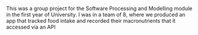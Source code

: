 This was a group project for the Software Processing and Modelling module in the first year of University.
I was in a team of 8, where we produced an app that tracked food intake and recorded their macronutrients that it accessed via an API
